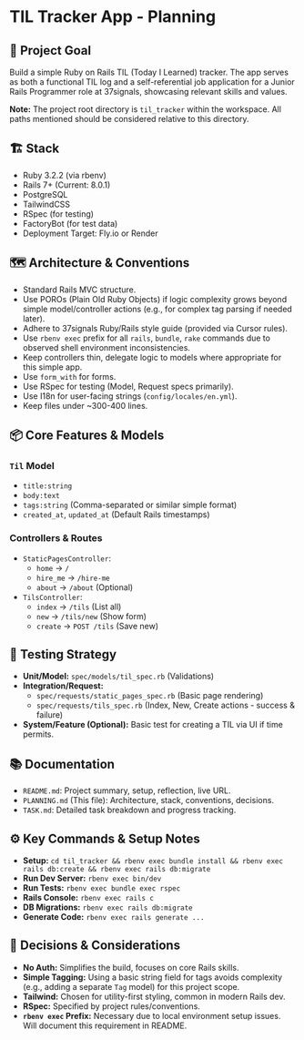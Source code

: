 # TIL Tracker App - Planning

## 🎯 Project Goal
Build a simple Ruby on Rails TIL (Today I Learned) tracker. The app serves as both a functional TIL log and a self-referential job application for a Junior Rails Programmer role at 37signals, showcasing relevant skills and values.

**Note:** The project root directory is `til_tracker` within the workspace. All paths mentioned should be considered relative to this directory.

## 🏗️ Stack
- Ruby 3.2.2 (via rbenv)
- Rails 7+ (Current: 8.0.1)
- PostgreSQL
- TailwindCSS
- RSpec (for testing)
- FactoryBot (for test data)
- Deployment Target: Fly.io or Render

## 🗺️ Architecture & Conventions
- Standard Rails MVC structure.
- Use POROs (Plain Old Ruby Objects) if logic complexity grows beyond simple model/controller actions (e.g., for complex tag parsing if needed later).
- Adhere to 37signals Ruby/Rails style guide (provided via Cursor rules).
- Use `rbenv exec` prefix for all `rails`, `bundle`, `rake` commands due to observed shell environment inconsistencies.
- Keep controllers thin, delegate logic to models where appropriate for this simple app.
- Use `form_with` for forms.
- Use RSpec for testing (Model, Request specs primarily).
- Use I18n for user-facing strings (`config/locales/en.yml`).
- Keep files under ~300-400 lines.

## 📦 Core Features & Models

### `Til` Model
- `title:string`
- `body:text`
- `tags:string` (Comma-separated or similar simple format)
- `created_at`, `updated_at` (Default Rails timestamps)

### Controllers & Routes
- `StaticPagesController`:
    - `home` -> `/`
    - `hire_me` -> `/hire-me`
    - `about` -> `/about` (Optional)
- `TilsController`:
    - `index` -> `/tils` (List all)
    - `new` -> `/tils/new` (Show form)
    - `create` -> `POST /tils` (Save new)

## 🧪 Testing Strategy
- **Unit/Model:** `spec/models/til_spec.rb` (Validations)
- **Integration/Request:**
    - `spec/requests/static_pages_spec.rb` (Basic page rendering)
    - `spec/requests/tils_spec.rb` (Index, New, Create actions - success & failure)
- **System/Feature (Optional):** Basic test for creating a TIL via UI if time permits.

## 📚 Documentation
- `README.md`: Project summary, setup, reflection, live URL.
- `PLANNING.md` (This file): Architecture, stack, conventions, decisions.
- `TASK.md`: Detailed task breakdown and progress tracking.

## ⚙️ Key Commands & Setup Notes
- **Setup:** `cd til_tracker && rbenv exec bundle install && rbenv exec rails db:create && rbenv exec rails db:migrate`
- **Run Dev Server:** `rbenv exec bin/dev`
- **Run Tests:** `rbenv exec bundle exec rspec`
- **Rails Console:** `rbenv exec rails c`
- **DB Migrations:** `rbenv exec rails db:migrate`
- **Generate Code:** `rbenv exec rails generate ...`

## 🤔 Decisions & Considerations
- **No Auth:** Simplifies the build, focuses on core Rails skills.
- **Simple Tagging:** Using a basic string field for tags avoids complexity (e.g., adding a separate `Tag` model) for this project scope.
- **Tailwind:** Chosen for utility-first styling, common in modern Rails dev.
- **RSpec:** Specified by project rules/conventions.
- **`rbenv exec` Prefix:** Necessary due to local environment setup issues. Will document this requirement in README.

